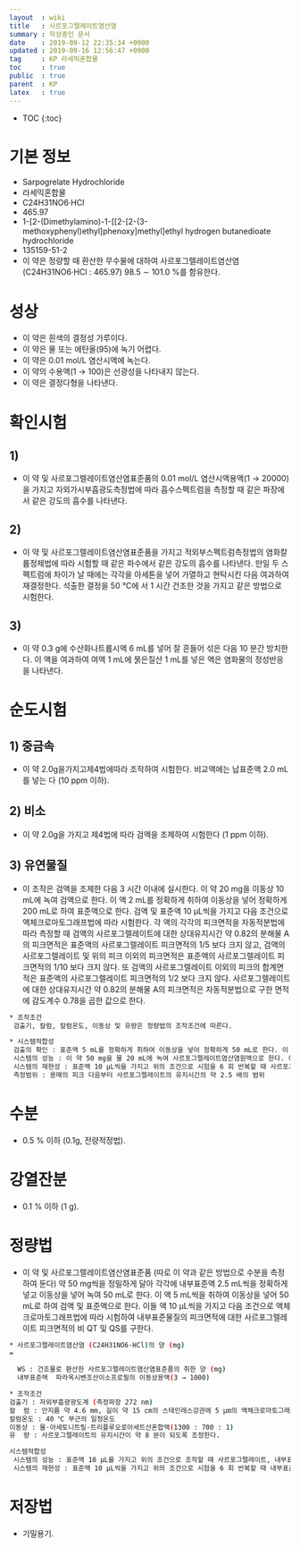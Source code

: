 ```yaml
---
layout  : wiki
title   : 사르포그렐레이트염산염
summary : 작성중인 문서
date    : 2019-09-12 22:35:34 +0900
updated : 2019-09-16 12:56:47 +0900
tag     : KP 라세믹혼합물 
toc     : true
public  : true
parent  : KP
latex   : true
---
```

* TOC
{:toc}

# 기본 정보
* Sarpogrelate Hydrochloride
* 라세믹혼합물
* C24H31NO6‧HCl
* 465.97
* 1-[2-(Dimethylamino)-1-[[2-[2-(3-methoxyphenyl)ethyl]phenoxy]methyl]ethyl hydrogen butanedioate hydrochloride
* 135159-51-2
* 이 약은 정량할 때 환산한 무수물에 대하여 사르포그렐레이트염산염 (C24H31NO6·HCl : 465.97) 98.5 ∼ 101.0 %를 함유한다.

# 성상

* 이 약은 흰색의 결정성 가루이다.
* 이 약은 물 또는 에탄올(95)에 녹기 어렵다.
* 이 약은 0.01 mol/L 염산시액에 녹는다.
* 이 약의 수용액(1 → 100)은 선광성을 나타내지 않는다. 
* 이 약은 결정다형을 나타낸다.

# 확인시험

## 1)

* 이 약 및 사르포그렐레이트염산염표준품의 0.01 mol/L 염산시액용액(1 → 20000)을 가지고 자외가시부흡광도측정법에 따라 흡수스펙트럼을 측정할 때 같은 파장에서 같은 강도의 흡수를 나타낸다.

## 2) 

* 이 약 및 사르포그렐레이트염산염표준품을 가지고 적외부스펙트럼측정법의 염화칼륨정제법에 따라 시험할 때 같은 파수에서 같은 강도의 흡수를 나타낸다. 만일 두 스펙트럼에 차이가 날 때에는 각각을 아세톤을 넣어 가열하고 현탁시킨 다음 여과하여 재결정한다. 석출한 결정을 50 °C에 서 1 시간 건조한 것을 가지고 같은 방법으로 시험한다. 

## 3) 

* 이 약 0.3 g에 수산화나트륨시액 6 mL를 넣어 잘 흔들어 섞은 다음 10 분간 방치한다. 이 액을 여과하여 여액 1 mL에 묽은질산 1 mL를 넣은 액은 염화물의 정성반응을 나타낸다.

# 순도시험 

## 1) 중금속 

* 이 약 2.0g을가지고제4법에따라 조작하여 시험한다. 비교액에는 납표준액 2.0 mL를 넣는 다 (10 ppm 이하).

## 2) 비소 

* 이 약 2.0g을 가지고 제4법에 따라 검액을 조제하여 시험한다 (1 ppm 이하).

## 3) 유연물질 
* 이 조작은 검액을 조제한 다음 3 시간 이내에 실시한다. 이 약 20 mg을 이동상 10 mL에 녹여 검액으로 한다. 이 액 2 mL를 정확하게 취하여 이동상을 넣어 정확하게 200 mL로 하여 표준액으로 한다. 검액 및 표준액 10 μL씩을 가지고 다음 조건으로 액체크로마토그래프법에 따라 시험한다. 각 액의 각각의 피크면적을 자동적분법에 따라 측정할 때 검액의 사르포그렐레이트에 대한 상대유지시간 약 0.82의 분해물 A의 피크면적은 표준액의 사르포그렐레이트 피크면적의 1/5 보다 크지 않고, 검액의 사르포그렐레이트 및 위의 피크 이외의 피크면적은 표준액의 사르포그렐레이트 피크면적의 1/10 보다 크지 않다. 또 검액의 사르포그렐레이트 이외의 피크의 합계면적은 표준액의 사르포그렐레이트 피크면적의 1/2 보다 크지 않다. 사르포그렐레이트에 대한 상대유지시간 약 0.82의 분해물 A의 피크면적은 자동적분법으로 구한 면적에 감도계수 0.78을 곱한 값으로 한다.

```sh
* 조작조건
 검출기, 칼럼, 칼럼온도, 이동상 및 유량은 정량법의 조작조건에 따른다.

* 시스템적합성
 검출의 확인 : 표준액 5 mL를 정확하게 취하여 이동상을 넣어 정확하게 50 mL로 한다. 이 액 10 μL로부터 얻은 사르포그렐레이트의 피크면적이 표준액의 사르포그렐레이트 피크면적의 7 ∼ 13 % 이다.
 시스템의 성능 : 이 약 50 mg을 물 20 mL에 녹여 사르포그렐레이트염산염원액으로 한다. 이 액 1 mL에 수산화나트륨시액 2 mL를 넣고 잘 흔들어 섞은 다음 10 분간 방치한 다음 1 mol/L 염산시액 3 mL를 넣는다. 이 액에 사르포그렐레이트염산염원액 1 mL를 넣은 다음 이동상을 넣어 50 mL로 한다. 이 액 10 μL를 가지고 위의 조건으로 시험할 때 분해물 A, 사르포그렐레이트의 순서로 유출되며 그 분리도는 3 이상이다.
 시스템의 재현성 : 표준액 10 μL씩을 가지고 위의 조건으로 시험을 6 회 반복할 때 사르포그렐레이트 피크면적의 상대표준편차는 2.0 % 이하이다.
 측정범위 : 용매의 피크 다음부터 사르포그렐레이트의 유지시간의 약 2.5 배의 범위 
```

# 수분  

* 0.5 % 이하 (0.1g, 전량적정법).

# 강열잔분  

* 0.1 % 이하 (1 g). 

# 정량법  

* 이 약 및 사르포그렐레이트염산염표준품 (따로 이 약과 같은 방법으로 수분을 측정하여 둔다) 약 50 mg씩을 정밀하게 달아 각각에 내부표준액 2.5 mL씩을 정확하게 넣고 이동상을 넣어 녹여 50 mL로 한다. 이 액 5 mL씩을 취하여 이동상을 넣어 50 mL로 하여 검액 및 표준액으로 한다. 이들 액 10 μL씩을 가지고 다음 조건으로 액체크로마토그래프법에 따라 시험하여 내부표준물질의 피크면적에 대한 사르포그렐레이트 피크면적의 비 QT 및 QS를 구한다.

```sh
* 사르포그렐레이트염산염 (C24H31NO6·HCl)의 양 (mg) 
= 

  WS : 건조물로 환산한 사르포그렐레이트염산염표준품의 취한 양 (mg)
  내부표준액  파라옥시벤조산이소프로필의 이동상용액(3 → 1000)

* 조작조건
검출기 : 자외부흡광광도계 (측정파장 272 nm)
칼  럼 : 안지름 약 4.6 mm, 길이 약 15 cm의 스테인레스강관에 5 μm의 액체크로마토그래프용 옥타데실실릴실리카겔을 충전한다.
칼럼온도 : 40 ℃ 부근의 일정온도
이동상 : 물·아세토니트릴·트리플루오로아세트산혼합액(1300 : 700 : 1)
유  량 : 사르포그렐레이트의 유지시간이 약 8 분이 되도록 조정한다. 

시스템적합성 
 시스템의 성능 : 표준액 10 μL를 가지고 위의 조건으로 조작할 때 사르포그렐레이트, 내부표준물질의 순서로 유출되며 그 분리도는 3 이상이다.
 시스템의 재현성 : 표준액 10 μL씩을 가지고 위의 조건으로 시험을 6 회 반복할 때 내부표준물질의 피크면적에 대한 사르포그렐레이트의 피크면적비의 상대표준편차는 1.0 % 이하이다.
```

# 저장법 

* 기밀용기.

